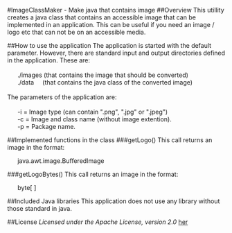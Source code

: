 #ImageClassMaker - Make java  that contains image
##Overview
This utillity creates a java class that contains an accessible image that can be implemented in an application. This can be useful if you need an image / logo etc that can not be on an accessible media.

##How to use the application
The application is started with the default parameter. However, there are standard input and output directories defined in the application. These are:<br><br>
&nbsp;&nbsp;&nbsp;&nbsp;&nbsp;&nbsp;./images (that contains the image that should be converted)<br>
&nbsp;&nbsp;&nbsp;&nbsp;&nbsp;&nbsp;./data &nbsp;&nbsp;&nbsp;&nbsp;(that contains the java class of the converted image)<br><br>
The parameters of the application are:<br><br>
&nbsp;&nbsp;&nbsp;&nbsp;&nbsp;&nbsp;-i = Image type (can contain ".png", ".jpg" or ".jpeg")<br>
&nbsp;&nbsp;&nbsp;&nbsp;&nbsp;&nbsp;-c = Image and class name (without image extention).<br>
&nbsp;&nbsp;&nbsp;&nbsp;&nbsp;&nbsp;-p = Package name.<br>

##Implemented functions in the class
###getLogo()
This call returns an image in the format:

&nbsp;&nbsp;&nbsp;&nbsp;&nbsp;&nbsp;java.awt.image.BufferedImage

###getLogoBytes()
This call returns an image in the format:

&nbsp;&nbsp;&nbsp;&nbsp;&nbsp;&nbsp;byte[ ]

##Included Java libraries
This application does not use any library without those standard in java.

##License
*Licensed under the Apache License, version 2.0*   [her](https://www.apache.org/licenses/LICENSE-2.0)
